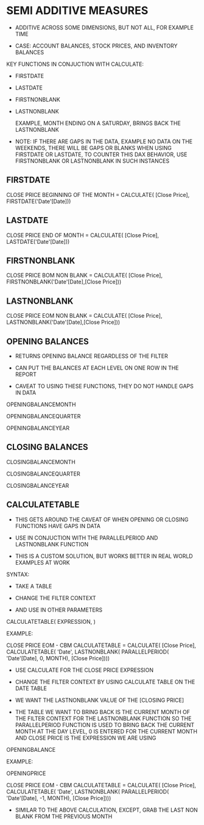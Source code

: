 # SEMI ADDITIVE MEASURES

* ADDITIVE ACROSS SOME DIMENSIONS, BUT NOT ALL, FOR EXAMPLE TIME

* CASE: ACCOUNT BALANCES, STOCK PRICES, AND INVENTORY BALANCES

KEY FUNCTIONS IN CONJUCTION WITH CALCULATE:

* FIRSTDATE

* LASTDATE

* FIRSTNONBLANK	

* LASTNONBLANK

	EXAMPLE, MONTH ENDING ON A SATURDAY, BRINGS BACK THE LASTNONBLANK

* NOTE: IF THERE ARE GAPS IN THE DATA, EXAMPLE NO DATA ON THE WEEKENDS, THERE WILL BE GAPS OR BLANKS WHEN
	USING FIRSTDATE OR LASTDATE, TO COUNTER THIS DAX BEHAVIOR, USE FIRSTNONBLANK OR LASTNONBLANK IN SUCH INSTANCES

## FIRSTDATE

CLOSE PRICE BEGINNING OF THE MONTH = 
CALCULATE(
	[Close Price],
	FIRSTDATE('Date'[Date])) 

## LASTDATE

CLOSE PRICE END OF MONTH = 
CALCULATE(
	[Close Price],
	LASTDATE('Date'[Date])) 

## FIRSTNONBLANK

CLOSE PRICE BOM NON BLANK = 
CALCULATE(
	[Close Price],
	FIRSTNONBLANK('Date'[Date],[Close Price])) 


## LASTNONBLANK

CLOSE PRICE EOM NON BLANK = 
CALCULATE(
	[Close Price],
	LASTNONBLANK('Date'[Date],[Close Price])) 


## OPENING BALANCES

* RETURNS OPENING BALANCE REGARDLESS OF THE FILTER

* CAN PUT THE BALANCES AT EACH LEVEL ON ONE ROW IN THE REPORT

* CAVEAT TO USING THESE FUNCTIONS, THEY DO NOT HANDLE GAPS IN DATA

OPENINGBALANCEMONTH

OPENINGBALANCEQUARTER

OPENINGBALANCEYEAR

## CLOSING BALANCES

CLOSINGBALANCEMONTH

CLOSINGBALANCEQUARTER

CLOSINGBALANCEYEAR

## CALCULATETABLE

* THIS GETS AROUND THE CAVEAT OF WHEN OPENING OR CLOSING FUNCTIONS HAVE GAPS IN DATA

* USE IN CONJUCTION WITH THE PARALLELPERIOD AND LASTNONBLANK FUNCTION

* THIS IS A CUSTOM SOLUTION, BUT WORKS BETTER IN REAL WORLD EXAMPLES AT WORK

SYNTAX:

* TAKE A TABLE

* CHANGE THE FILTER CONTEXT

* AND USE IN OTHER PARAMETERS


CALCULATETABLE(
	EXPRESSION,
	<FILTER>
	)

EXAMPLE:

CLOSE PRICE EOM - CBM CALCULATETABLE = 
CALCULATE(
	[Close Price],
	CALCULATETABLE(
		'Date',
		LASTNONBLANK(
		PARALLELPERIOD(
			'Date'[Date],
			0,
			MONTH),
			[Close Price])))

* USE CALCULATE FOR THE CLOSE PRICE EXPRESSION

* CHANGE THE FILTER CONTEXT BY USING CALCULATE TABLE ON THE DATE TABLE

* WE WANT THE LASTNONBLANK VALUE OF THE [CLOSING PRICE]

* THE TABLE WE WANT TO BRING BACK IS THE CURRENT MONTH OF THE FILTER CONTEXT FOR THE LASTNONBLANK FUNCTION
	SO THE PARALLELPERIOD FUNCTION IS USED TO BRING BACK THE CURRENT MONTH AT THE DAY LEVEL,
	0 IS ENTERED FOR THE CURRENT MONTH AND CLOSE PRICE IS THE EXPRESSION WE ARE USING


OPENINGBALANCE

EXAMPLE:

OPENINGPRICE

CLOSE PRICE EOM - CBM CALCULATETABLE = 
CALCULATE(
	[Close Price],
	CALCULATETABLE(
		'Date',
		LASTNONBLANK(
		PARALLELPERIOD(
			'Date'[Date],
			-1,
			MONTH),
			[Close Price])))

* SIMILAR TO THE ABOVE CALCULATION, EXCEPT, GRAB THE LAST NON BLANK FROM THE PREVIOUS MONTH
